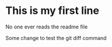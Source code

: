 # This is my first line

No one ever reads the readme file

Some change to test the git diff command
